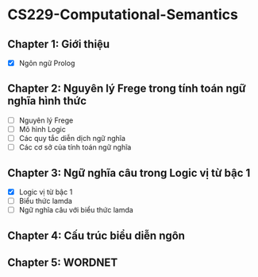 # CS229-Computational-Semantics

## Chapter 1: Giới thiệu
- [x] Ngôn ngữ Prolog
## Chapter 2: Nguyên lý Frege trong tính toán ngữ nghĩa hình thức
- [ ] Nguyên lý Frege
- [ ] Mô hình Logic
- [ ] Các quy tắc diễn dịch ngữ nghĩa
- [ ] Các cơ sở của tính toán ngữ nghĩa
## Chapter 3: Ngữ nghĩa câu trong Logic vị từ bậc 1
- [x] Logic vị từ bậc 1
- [ ] Biểu thức lamda
- [ ] Ngữ nghĩa câu với biểu thức lamda
## Chapter 4: Cấu trúc biểu diễn ngôn
## Chapter 5: WORDNET
